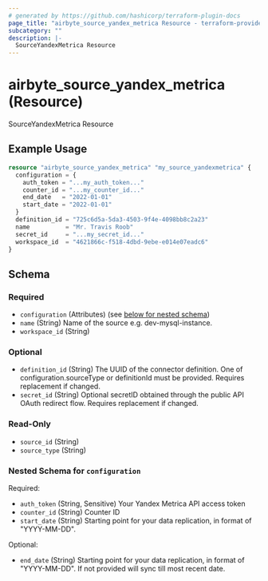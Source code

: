 ```yaml
---
# generated by https://github.com/hashicorp/terraform-plugin-docs
page_title: "airbyte_source_yandex_metrica Resource - terraform-provider-airbyte"
subcategory: ""
description: |-
  SourceYandexMetrica Resource
---
```


# airbyte_source_yandex_metrica (Resource)

SourceYandexMetrica Resource

## Example Usage

```terraform
resource "airbyte_source_yandex_metrica" "my_source_yandexmetrica" {
  configuration = {
    auth_token = "...my_auth_token..."
    counter_id = "...my_counter_id..."
    end_date   = "2022-01-01"
    start_date = "2022-01-01"
  }
  definition_id = "725c6d5a-5da3-4503-9f4e-4098bb8c2a23"
  name          = "Mr. Travis Roob"
  secret_id     = "...my_secret_id..."
  workspace_id  = "4621866c-f518-4dbd-9ebe-e014e07eadc6"
}
```

<!-- schema generated by tfplugindocs -->
## Schema

### Required

- `configuration` (Attributes) (see [below for nested schema](#nestedatt--configuration))
- `name` (String) Name of the source e.g. dev-mysql-instance.
- `workspace_id` (String)

### Optional

- `definition_id` (String) The UUID of the connector definition. One of configuration.sourceType or definitionId must be provided. Requires replacement if changed.
- `secret_id` (String) Optional secretID obtained through the public API OAuth redirect flow. Requires replacement if changed.

### Read-Only

- `source_id` (String)
- `source_type` (String)

<a id="nestedatt--configuration"></a>
### Nested Schema for `configuration`

Required:

- `auth_token` (String, Sensitive) Your Yandex Metrica API access token
- `counter_id` (String) Counter ID
- `start_date` (String) Starting point for your data replication, in format of "YYYY-MM-DD".

Optional:

- `end_date` (String) Starting point for your data replication, in format of "YYYY-MM-DD". If not provided will sync till most recent date.



